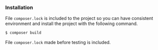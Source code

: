 ### Installation

File `composer.lock` is included to the project so you can have consistent environment and install the project with the following command.

```bash
$ composer build
```

File `composer.lock` made before testing is included.
